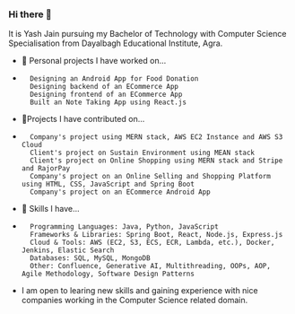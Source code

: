 ### Hi there 👋
It is Yash Jain pursuing my Bachelor of Technology with Computer Science Specialisation from Dayalbagh Educational Institute, Agra.

- 🔭 Personal projects I have worked on...
-       Designing an Android App for Food Donation
        Designing backend of an ECommerce App
        Designing frontend of an ECommerce App
        Built an Note Taking App using React.js
        
- :dart:Projects I have contributed on...
-       Company's project using MERN stack, AWS EC2 Instance and AWS S3 Cloud
        Client's project on Sustain Environment using MEAN stack
        Client's project on Online Shopping using MERN stack and Stripe and RajorPay
        Company's project on an Online Selling and Shopping Platform using HTML, CSS, JavaScript and Spring Boot
        Company's project on an ECommerce Android App
        
- 🌱 Skills I have...
-       Programming Languages: Java, Python, JavaScript
        Frameworks & Libraries: Spring Boot, React, Node.js, Express.js
        Cloud & Tools: AWS (EC2, S3, ECS, ECR, Lambda, etc.), Docker, Jenkins, Elastic Search
        Databases: SQL, MySQL, MongoDB
        Other: Confluence, Generative AI, Multithreading, OOPs, AOP, Agile Methodology, Software Design Patterns
        
- I am open to learing new skills and gaining experience with nice companies working in the Computer Science related domain.

